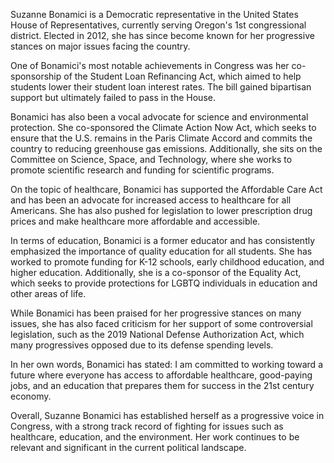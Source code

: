 Suzanne Bonamici is a Democratic representative in the United States House of Representatives, currently serving Oregon's 1st congressional district. Elected in 2012, she has since become known for her progressive stances on major issues facing the country.

One of Bonamici's most notable achievements in Congress was her co-sponsorship of the Student Loan Refinancing Act, which aimed to help students lower their student loan interest rates. The bill gained bipartisan support but ultimately failed to pass in the House. 

Bonamici has also been a vocal advocate for science and environmental protection. She co-sponsored the Climate Action Now Act, which seeks to ensure that the U.S. remains in the Paris Climate Accord and commits the country to reducing greenhouse gas emissions. Additionally, she sits on the Committee on Science, Space, and Technology, where she works to promote scientific research and funding for scientific programs.

On the topic of healthcare, Bonamici has supported the Affordable Care Act and has been an advocate for increased access to healthcare for all Americans. She has also pushed for legislation to lower prescription drug prices and make healthcare more affordable and accessible.

In terms of education, Bonamici is a former educator and has consistently emphasized the importance of quality education for all students. She has worked to promote funding for K-12 schools, early childhood education, and higher education. Additionally, she is a co-sponsor of the Equality Act, which seeks to provide protections for LGBTQ individuals in education and other areas of life.

While Bonamici has been praised for her progressive stances on many issues, she has also faced criticism for her support of some controversial legislation, such as the 2019 National Defense Authorization Act, which many progressives opposed due to its defense spending levels.

In her own words, Bonamici has stated: I am committed to working toward a future where everyone has access to affordable healthcare, good-paying jobs, and an education that prepares them for success in the 21st century economy. 

Overall, Suzanne Bonamici has established herself as a progressive voice in Congress, with a strong track record of fighting for issues such as healthcare, education, and the environment. Her work continues to be relevant and significant in the current political landscape.
